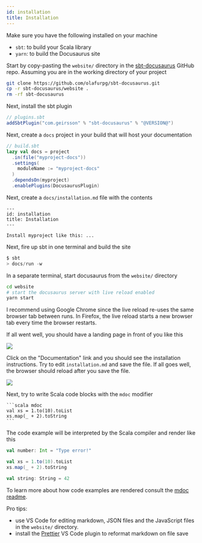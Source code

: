 ```yaml
---
id: installation
title: Installation
---
```


Make sure you have the following installed on your machine

- `sbt`: to build your Scala library
- `yarn`: to build the Docusaurus site

Start by copy-pasting the `website/` directory in the
[sbt-docusaurus](https://github.com/olafurpg/sbt-docusaurus) GitHub repo.
Assuming you are in the working directory of your project

```sh
git clone https://github.com/olafurpg/sbt-docusaurus.git
cp -r sbt-docusaurus/website .
rm -rf sbt-docusaurus
```

Next, install the sbt plugin

```scala
// plugins.sbt
addSbtPlugin("com.geirsson" % "sbt-docusaurus" % "@VERSION@")
```

Next, create a `docs` project in your build that will host your documentation

```scala
// build.sbt
lazy val docs = project
  .in(file("myproject-docs"))
  .settings(
    moduleName := "myproject-docs"
  )
  .dependsOn(myproject)
  .enablePlugins(DocusaurusPlugin)
```

Next, create a `docs/installation.md` file with the contents

```
---
id: installation
title: Installation
---

Install myproject like this: ...
```

Next, fire up sbt in one terminal and build the site

```scala
$ sbt
> docs/run -w
```

In a separate terminal, start docusaurus from the `website/` directory

```sh
cd website
# start the docusaurus server with live reload enabled
yarn start
```

I recommend using Google Chrome since the live reload re-uses the same browser
tab between runs. In Firefox, the live reload starts a new browser tab every
time the browser restarts.

If all went well, you should have a landing page in front of you like this

![](assets/landing-page.png)

Click on the "Documentation" link and you should see the installation
instructions. Try to edit `installation.md` and save the file. If all goes well,
the browser should reload after you save the file.

![](assets/docusaurus-live.gif)

Next, try to write Scala code blocks with the `mdoc` modifier

````
```scala mdoc
val xs = 1.to(10).toList
xs.map(_ + 2).toString
```
````

The code example will be interpreted by the Scala compiler and render like this

```scala mdoc:fail
val number: Int = "Type error!"
```

```scala mdoc
val xs = 1.to(10).toList
xs.map(_ + 2).toString
```

```scala mdoc:fail
val string: String = 42
```

To learn more about how code examples are rendered consult the
[mdoc readme](https://github.com/olafurpg/mdoc).

Pro tips:

- use VS Code for editing markdown, JSON files and the JavaScript files in the
  `website/` directory.
- install the [Prettier](https://prettier.io/) VS Code plugin to reformat
  markdown on file save
